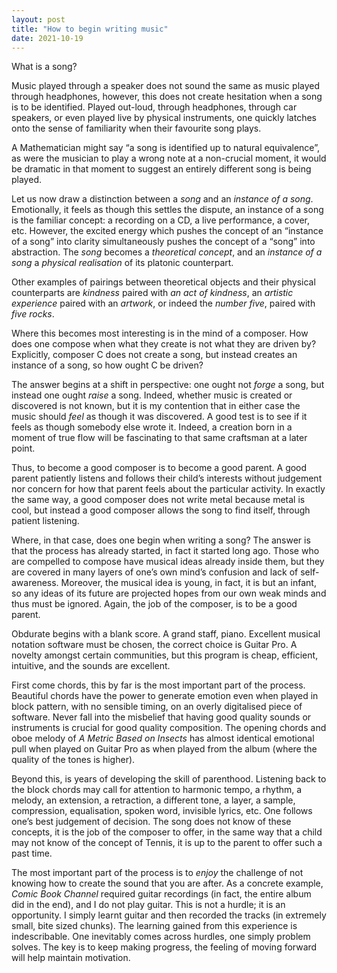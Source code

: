 ```yaml
---
layout: post
title: "How to begin writing music"
date: 2021-10-19
---
```


What is a song?

Music played through a speaker does not sound the same as music played through headphones, however, this does not create hesitation when a song is to be identified. Played out-loud, through headphones, through car speakers, or even played live by physical instruments, one quickly latches onto the sense of familiarity when their favourite song plays.

A Mathematician might say “a song is identified up to natural equivalence”, as were the musician to play a wrong note at a non-crucial moment, it would be dramatic in that moment to suggest an entirely different song is being played.

Let us now draw a distinction between a *song* and an *instance of a song*. Emotionally, it feels as though this settles the dispute, an instance of a song is the familiar concept: a recording on a CD, a live performance, a cover, etc. However, the excited energy which pushes the concept of an “instance of a song” into clarity simultaneously pushes the concept of a “song” into abstraction. The *song* becomes a *theoretical concept*, and an *instance of a song* a *physical realisation* of its platonic counterpart.

Other examples of pairings between theoretical objects and their physical counterparts are *kindness* paired with *an act of kindness*, an *artistic experience* paired with an *artwork*, or indeed the *number five*, paired with *five rocks*.

Where this becomes most interesting is in the mind of a composer. How does one compose when what they create is not what they are driven by? Explicitly, composer C does not create a song, but instead creates an instance of a song, so how ought C be driven?

The answer begins at a shift in perspective: one ought not *forge* a song, but instead one ought *raise* a song. Indeed, whether music is created or discovered is not known, but it is my contention that in either case the music should *feel* as though it was discovered. A good test is to see if it feels as though somebody else wrote it. Indeed, a creation born in a moment of true flow will be fascinating to that same craftsman at a later point.

Thus, to become a good composer is to become a good parent. A good parent patiently listens and follows their child’s interests without judgement nor concern for how that parent feels about the particular activity. In exactly the same way, a good composer does not write metal because metal is cool, but instead a good composer allows the song to find itself, through patient listening.

Where, in that case, does one begin when writing a song? The answer is that the process has already started, in fact it started long ago. Those who are compelled to compose have musical ideas already inside them, but they are covered in many layers of one’s own mind’s confusion and lack of self-awareness. Moreover, the musical idea is young, in fact, it is but an infant, so any ideas of its future are projected hopes from our own weak minds and thus must be ignored. Again, the job of the composer, is to be a good parent.

Obdurate begins with a blank score. A grand staff, piano. Excellent musical notation software must be chosen, the correct choice is Guitar Pro. A novelty amongst certain communities, but this program is cheap, efficient, intuitive, and the sounds are excellent.

First come chords, this by far is the most important part of the process. Beautiful chords have the power to generate emotion even when played in block pattern, with no sensible timing, on an overly digitalised piece of software. Never fall into the misbelief that having good quality sounds or instruments is crucial for good quality composition. The opening chords and oboe melody of *A Metric Based on Insects* has almost identical emotional pull when played on Guitar Pro as when played from the album (where the quality of the tones is higher).

Beyond this, is years of developing the skill of parenthood. Listening back to the block chords may call for attention to harmonic tempo, a rhythm, a melody, an extension, a retraction, a different tone, a layer, a sample, compression, equalisation, spoken word, invisible lyrics, etc. One follows one’s best judgement of decision. The song does not know of these concepts, it is the job of the composer to offer, in the same way that a child may not know of the concept of Tennis, it is up to the parent to offer such a past time.

The most important part of the process is to *enjoy* the challenge of not knowing how to create the sound that you are after. As a concrete example, *Comic Book Channel* required guitar recordings (in fact, the entire album did in the end), and I do not play guitar. This is not a hurdle; it is an opportunity. I simply learnt guitar and then recorded the tracks (in extremely small, bite sized chunks). The learning gained from this experience is indescribable. One inevitably comes across hurdles, one simply problem solves. The key is to keep making progress, the feeling of moving forward will help maintain motivation.